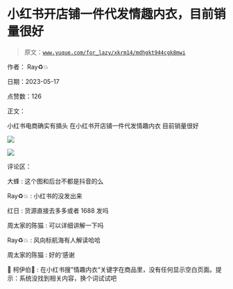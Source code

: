 # 小红书开店铺一件代发情趣内衣，目前销量很好

> 原文：[`www.yuque.com/for_lazy/xkrm14/mdhgkt944cgk8mwi`](https://www.yuque.com/for_lazy/xkrm14/mdhgkt944cgk8mwi)

作者： Ray♻️💥

日期：2023-05-17

点赞数：126

正文：

小红书电商确实有搞头 在小红书开店铺一件代发情趣内衣 目前销量很好

![](img/bae7c75bd1da6d56871d8ceb799f7a75.png)

![](img/9bbb3a323fc95527a07e8d066af5aa0f.png)

评论区：

大蜂 : 这个图和后台不都是抖音的么

Ray♻️💥 : 小红书的没发出来

红日 : 货源直接去多多或者 1688 发吗

周太家的陈猫 : 可以详细讲解一下吗

Ray♻️💥 : 风向标航海有人解读哈哈

周太家的陈猫 : 好的‘感谢

🚁 柯伊伯🚁 : 在小红书搜”情趣内衣“关键字在商品里，没有任何显示空白页面。提示：系统没找到相关内容，换个词试试吧

